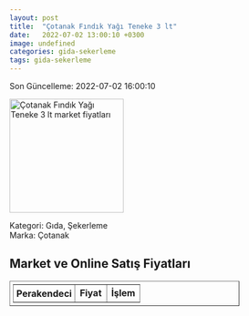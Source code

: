 ```yaml
---
layout: post
title:  "Çotanak Fındık Yağı Teneke 3 lt"
date:   2022-07-02 13:00:10 +0300
image: undefined
categories: gida-sekerleme
tags: gida-sekerleme
---
```


Son Güncelleme: 2022-07-02 16:00:10

<img src="undefined" width="200" alt="Çotanak Fındık Yağı Teneke 3 lt market fiyatları" />

Kategori: Gıda, Şekerleme
<br />
Marka: Çotanak

<h2>Market ve Online Satış Fiyatları</h2>

<table border="1" style="padding: 5px;width:80%;">
  <tr>
    <td style="padding: 5px;"><strong>Perakendeci</strong></td>
    <td><strong>Fiyat</strong></td>
    <td><strong>İşlem</strong></td>
  </tr>
  
</table>
